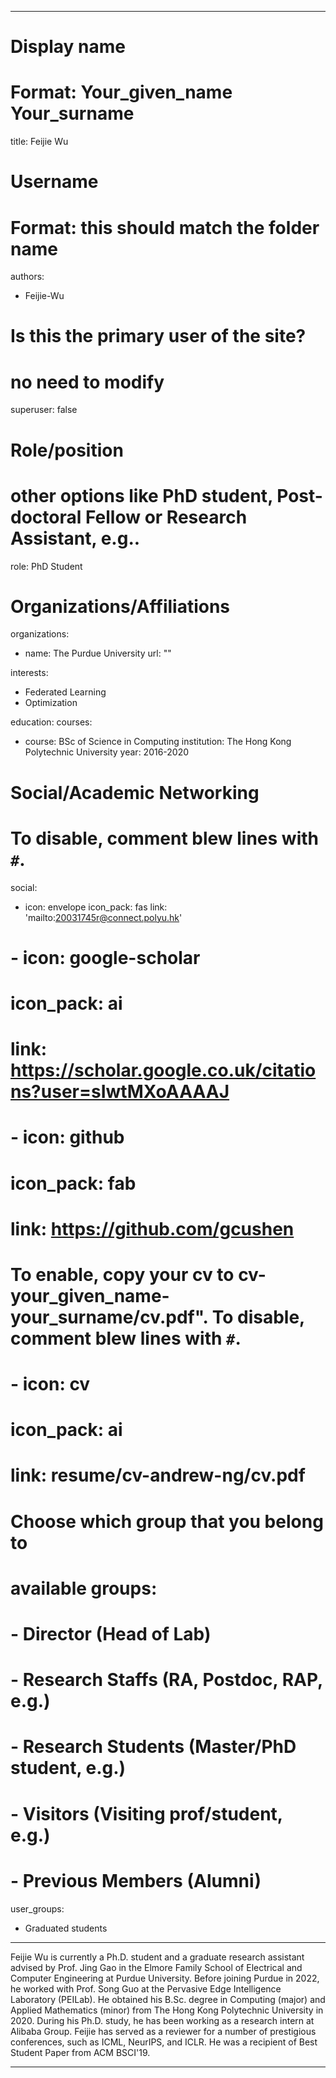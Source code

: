 
---
# Display name
# Format: Your_given_name Your_surname 
title: Feijie Wu

# Username
# Format: this should match the folder name
authors:
- Feijie-Wu

# Is this the primary user of the site?
# no need to modify 
superuser: false

# Role/position
# other options like PhD student, Post-doctoral Fellow or Research Assistant, e.g..
role: PhD Student

# Organizations/Affiliations
organizations:
- name: The Purdue University
  url: ""

interests:
- Federated Learning
- Optimization

education:
  courses:
  - course: BSc of Science in Computing
    institution: The Hong Kong Polytechnic University
    year: 2016-2020

# Social/Academic Networking
# To disable, comment blew lines with `#`.
social:
- icon: envelope
  icon_pack: fas
  link: 'mailto:20031745r@connect.polyu.hk'
# - icon: google-scholar
#   icon_pack: ai
#   link: https://scholar.google.co.uk/citations?user=sIwtMXoAAAAJ
# - icon: github
#   icon_pack: fab
#   link: https://github.com/gcushen

# To enable, copy your cv to cv-your_given_name-your_surname/cv.pdf". To disable, comment blew lines with `#`.
# - icon: cv
#   icon_pack: ai
#   link: resume/cv-andrew-ng/cv.pdf

# Choose which group that you belong to
#  available groups:
#  - Director (Head of Lab)
#  - Research Staffs (RA, Postdoc, RAP, e.g.)
#  - Research Students (Master/PhD student, e.g.)
#  - Visitors (Visiting prof/student, e.g.)
#  - Previous Members (Alumni)
user_groups: 
- Graduated students
---

Feijie Wu is currently a Ph.D. student and a graduate research assistant advised by Prof. Jing Gao in the Elmore Family School of Electrical and Computer Engineering at Purdue University. Before joining Purdue in 2022, he worked with Prof. Song Guo at the Pervasive Edge Intelligence Laboratory (PEILab). He obtained his B.Sc. degree in Computing (major) and Applied Mathematics (minor) from The Hong Kong Polytechnic University in 2020. During his Ph.D. study, he has been working as a research intern at Alibaba Group. Feijie has served as a reviewer for a number of prestigious conferences, such as ICML, NeurIPS, and ICLR. He was a recipient of Best Student Paper from ACM BSCI'19.

---
